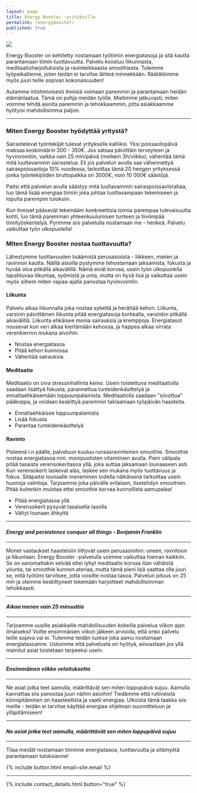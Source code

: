 ```yaml
---
layout: page
title: Energy Booster -yrityksille
permalink: /energybooster/
published: true
---
```


![]({{site.baseurl}}/media/WorkEnergy.jpg)


Energy Booster on kehitetty nostamaan työtiimin energiatasoja ja sitä kautta parantamaan tiimin tuottavuutta. Palvelu koostuu 
liikunnasta, meditaatioharjoituksista ja ravinteikkaasta smoothiesta. Tulemme työpaikallenne, joten teidän ei tarvitse lähteä minnekkään. Räätälöimme myös juuri teille sopivan kokonaisuuden! 

Autamme intohimoisesti ihmisiä voimaan paremmin ja parantamaan heidän elämänlaatua. Tämä on pohja meidän työlle. Mietimme jatkuvasti; miten voimme tehdä asioita paremmin ja tehokkaammin, jotta asiakkaamme hyötyisi mahdollisimma paljon.  

---

### Miten Energy Booster hyödyttää yritystä?

Sairastelevat työntekijät tulevat yritykselle kalliiksi. Yksi poissaolopäivä maksaa keskimäärin 300 - 350€. Jos satsaa päivittäin terveyteen ja hyvinvointiin, vaikka vain 25 min/päivä (melkein 3h/viikko), vähentää tämä mitä luultavammin sairastelua. Eli jos palvelun avulla saa vähennettyä sairaspoissaoloja 10% vuodessa, tarkoittaa tämä 20 hengen yrityksessä jonka työntekijöiden bruttopalkka on 3000€, noin 10 000€ säästöjä.

Paitsi että palvelun avulla säästyy mitä luultavammin sairaspoissaolorahaa, tuo tämä lisää energiaa tiimiin joka johtaa tuottavampaan tekemiseen ja lopulta parempiin tuloksiin. 

Kun ihmiset pääsevät tekemääm konkreettisia toimia parempaa tulevaisuutta kohti, luo tämä paremman yhteenkuulumisen tunteen ja tiiviimpää tiimityöskentelyä. Pyrimme siis palvelulla nostamaan me - henkeä. Palvelu vaikuttaa työn ulkopuolella!

### Miten Energy Booster nostaa tuottavuutta?

Lähestymme tuottavuuden lisäämistä perusasioista - liikkeen, mielen ja ravinnon kautta. Näillä asioilla pystymme tehostamaan jaksamista, fokusta ja hyvää oloa pitkällä aikavälillä. Nämä eivät korvaa, usein työn ulkopuolella tapahtuvaa liikuntaa, syömistä ja unta, mutta on hyvä lisä ja vaikuttaa usein myös siihem miten vapaa-ajalla panostaa hyvinvointiin.

#### Liikunta

Palvelu alkaa liikunnalla joka nostaa sykettä ja herättää kehon. Liikunta, varsinin päivittäinen liikunta pitää energiatasoja 
korkealla, varsinkin pitkällä aikavälillä. Liikunta ehkäisee monia sairauksia ja kremppoja. Energiatasot nousevat kun veri alkaa
kiertämään kehossa, ja happea alkaa virrata verenkierron mukana aivoihin. 

- Nostaa energiatasoa
- Pitää kehon kunnossa
- Vähentää sairauksia

#### Meditaatio

Meditaatio on oiva stressinhallinta keino. Usein toistettuna meditaatiolla saadaan lisättyä fokusta, parannettua tunteidenkäsittelyä 
ja ennaltaehkäisemään loppuunpalamista. Meditaatiolla saadaan "siivottua" pääkoppa, ja voidaan keskittyä paremmin taklaamaan 
työpäivän haasteita. 

- Ennaltaehkäisee loppuunpalamista
- Lisää fokusta
- Parantaa tunteidenkäsittelyä

#### Ravinto

Pisteenä i:n päälle, palveluun kuuluu runsasravinteinen smoothie. Smoothie nostaa energiatasoa mm. monipuolisten vitamiinien avulla.
Pieni välipala pitää tasaista verensokeritasoa yllä, joka auttaa jaksamaan lounaaseen asti. Kun verensokerit laskevat alas, laskee
sen mukana myös tuottavuus ja fokus. Sitäpaitsi lounaalle meneminen todella nälkäisenä tarkoittaa usein huonoja valintoja.
Tarjoamme joka päivälle erilaisen, itsetehdyn smoothien. Pitää kuitenkin muistaa ettei smoothie korvaa kunnollista aamupalaa!

- Pitää energiatasoa yllä
- Verensokerit pysyvät tasaisella tasolla
- Vältyt lounaan ähkyltä

---

#### _Energy and persistence conquer all things - Benjamin Franklin_

---

Monet vastaukset haasteisiin liittyvät usein perusasioihin: uneen, ravnitoon ja liikuntaan. Energy Booster -palvelulla voimme 
vaikuttaa hieman kaikkiin. Se on sanomattakin selvää ettei lyhyt meditaatio korvaa liian vähäistä yöunta, tai smoothie kunnon 
ateriaa, mutta tämä pieni lisä saattaa olla juuri se, mitä työtiimi tarvitsee, jotta voisitte nostaa tasoa. Palvelun pituus on 25 min ja olemme keskittyneet tekemään harjoitteet mahdollisimman tehokkaasti. 

---

#### _Aikaa menee vain 25 minuuttia_

---


Tarjoamme uusille asiakkaille mahdollisuuden kokeilla palvelua viikon ajan ilmaiseksi! Voitte ensimmäisen viikon jälkeen arvioida, että onko palvelu teille sopiva vai ei. Tulemme teidän luokse joka aamu nostamaan energiatasoanne. Uskomme että palvelusta on hyötyä, ainoastaan jos yllä mainitut asiat toistetaan tarpeeksi usein. 

---

#### _Ensimmäinen viikko veloituksetta_

---

Ne asiat jotka teet aamulla, määrittävät sen miten loppupäivä sujuu. Aamulla kannattaa siis panostaa juuri näihin asioihin! 
Tiedämme että rutiineista kiinnipitäminen on haasteellista ja vaatii energiaa. Ulkoista tämä taakka siis meille - teidän ei tarvitse käyttää energiaa ohjelman suunnitteluun ja ylläpitämiseen!

---

#### _Ne asiat jotka teet aamulla, määrittävät sen miten loppupäivä sujuu_

---

Tilaa meidät nostamaan tiiminne energiatasoa, tuottavuutta ja sitämyötä parantamaan tuloksianne!

<div>
{% include button.html email=site.email %}
</div>

---


{% include contact_details.html button="true" %}
